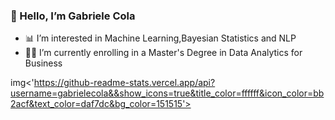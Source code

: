 ### 👋 Hello, I’m Gabriele Cola
- 📊 I’m interested in Machine Learning,Bayesian Statistics and NLP
- 👨‍💻 I’m currently enrolling in a Master's Degree in Data Analytics for Business

<!---
gabrielecola/gabrielecola is a ✨ special ✨ repository because its `README.md` (this file) appears on your GitHub profile.
You can click the Preview link to take a look at your changes.
--->

img<'https://github-readme-stats.vercel.app/api?username=gabrielecola&&show_icons=true&title_color=ffffff&icon_color=bb2acf&text_color=daf7dc&bg_color=151515'>
